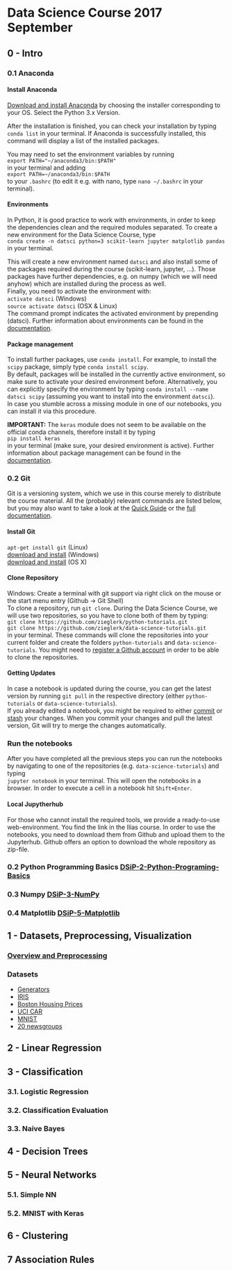 # Data Science Course 2017 September

## 0 - Intro
### 0.1 Anaconda
#### Install Anaconda
[Download and install Anaconda](https://www.anaconda.com/download/) by choosing the installer corresponding to your OS. Select the Python 3.x Version.

After the installation is finished, you can check your installation by typing `conda list` in your terminal. If Anaconda is successfully installed, this command will display a list of the installed packages. 

You may need to set the environment variables by running  
`export PATH="~/anaconda3/bin:$PATH"`   
in your terminal and adding  
`export PATH=~/anaconda3/bin:$PATH`  
to your `.bashrc` (to edit it e.g. with nano, type `nano ~/.bashrc` in your terminal).
#### Environments
In Python, it is good practice to work with environments, in order to keep the dependencies clean and the required modules separated. To create a new environment for the Data Science Course, type  
`conda create -n datsci python=3 scikit-learn jupyter matplotlib pandas`  
in your terminal. 

This will create a new environment named `datsci` and also install some of the packages required during the course (scikit-learn, jupyter, ...). Those packages have further dependencies, e.g. on numpy (which we will need anyhow) which are installed during the process as well.  
Finally, you need to activate the environment with:  
`activate datsci` (Windows)  
`source activate datsci` (OSX & Linux)  
The command prompt indicates the activated environment by prepending (datsci).
Further information about environments can be found in the [documentation](https://conda.io/docs/user-guide/tasks/manage-environments.html).
#### Package management
To install further packages, use `conda install`. For example, to install the `scipy` package, simply type `conda install scipy`.  
By default, packages will be installed in the currently active environment, so make sure to activate your desired environment before. Alternatively, you can explicitly specify the environment by typing `conda install --name datsci scipy` (assuming you want to install into the environment `datsci`).  
In case you stumble across a missing module in one of our notebooks, you can install it via this procedure.

**IMPORTANT:** The `keras` module does not seem to be available on the official conda channels, therefore install it by typing  
`pip install keras`  
in your terminal (make sure, your desired environment is active).
Further information about package management can be found in the [documentation](https://conda.io/docs/user-guide/tasks/manage-pkgs.html).
### 0.2 Git
Git is a versioning system, which we use in this course merely to distribute the course material. All the (probably) relevant commands are listed below, but you may also want to take a look at the [Quick Guide](http://rogerdudler.github.io/git-guide/) or the [full documentation](https://git-scm.com/doc).
#### Install Git
`apt-get install git` (Linux)  
[download and install](http://msysgit.github.io/) (Windows)  
[download and install](http://sourceforge.net/projects/git-osx-installer/) (OS X)  
#### Clone Repository
Windows: Create a terminal with git support via right click on the mouse or the start menu entry (Github -> Git Shell)  
To clone a repository, run `git clone`. During the Data Science Course, we will use two repositories, so you have to clone both of them by typing:  
`git clone https://github.com/zieglerk/python-tutorials.git`  
`git clone https://github.com/zieglerk/data-science-tutorials.git`  
in your terminal. These commands will clone the repositories into your current folder and create the folders `python-tutorials` and `data-science-tutorials`. You might need to [register a Github account](https://github.com/join?source=header-repo) in order to be able to clone the repositories.
#### Getting Updates
In case a notebook is updated during the course, you can get the latest version by running `git pull` in the respective directory (either `python-tutorials` or `data-science-tutorials`).  
If you already edited a notebook, you might be required to either [commit](https://git-scm.com/docs/git-commit) or [stash](https://git-scm.com/book/en/v1/Git-Tools-Stashing) your changes. When you commit your changes and pull the latest version, Git will try to merge the changes automatically.
### Run the notebooks
After you have completed all the previous steps you can run the notebooks by navigating to one of the repositories (e.g. `data-science-tutorials`) and typing  
`jupyter notebook` 
in your terminal. This will open the notebooks in a browser. In order to execute a cell in a notebook hit `Shift+Enter`.

#### Local Jupytherhub
For those who cannot install the required tools, we provide a ready-to-use web-environment. You find the link in the Ilias course. In order to use the notebooks, you need to download them from Github and upload them to the Jupyterhub. Github offers an option to download the whole repository as zip-file.
### 0.2 Python Programming Basics [DSiP-2-Python-Programing-Basics](https://github.com/zieglerk/python-tutorials/blob/master/DSiP-2-Python-Programing-Basics.ipynb)
### 0.3 Numpy [DSiP-3-NumPy](https://github.com/zieglerk/python-tutorials/blob/master/DSiP-3-NumPy.ipynb)
### 0.4 Matplotlib [DSiP-5-Matplotlib](https://github.com/zieglerk/python-tutorials/blob/master/DSiP-5-Matplotlib.ipynb)

## 1 - Datasets, Preprocessing, Visualization
### [Overview and Preprocessing](1-Datasets_Visualization_and_preprocessing/Overview-Preprocessing.ipynb)
### Datasets
- [Generators](1-Datasets_Visualization_and_preprocessing/Data-Generatorsipynb)
- [IRIS](1-Datasets_Visualization_and_preprocessing/1-IRIS.ipynb)
- [Boston Housing Prices](1-Datasets_Visualization_and_preprocessing/2-Boston_house_dataset.ipynb)
- [UCI CAR](1-Datasets_Visualization_and_preprocessing/4-UCI_CAR.ipynb)
- [MNIST](1-Datasets_Visualization_and_preprocessing/3-MNIST.ipynb)
- [20 newsgroups](1-Datasets_Visualization_and_preprocessing/5-20newsgroups.ipynb)

## 2 - Linear Regression

## 3 - Classification

### 3.1. Logistic Regression
### 3.2. Classification Evaluation
### 3.3. Naive Bayes

## 4 - Decision Trees

## 5 - Neural Networks
### 5.1. Simple NN
### 5.2. MNIST with Keras

## 6 - Clustering

## 7 Association Rules
